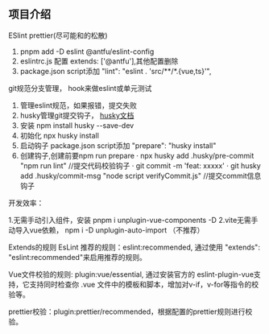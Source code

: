 ## 项目介绍




ESlint prettier(尽可能和的松散)
  1. pnpm add -D eslint @antfu/eslint-config
  2. eslintrc.js 配置 extends: ['@antfu'],其他配置删除
  3. package.json script添加 "lint": "eslint . 'src/**/*.{vue,ts}'",

git规范分支管理， hook来做eslint或单元测试
  1. 管理eslint规范，如果报错，提交失败
  2. husky管理git提交钩子， [husky文档](https://typicode.github.io/)
  4. 安装 npm install husky --save-dev
  5. 初始化 npx husky install
  6. 启动钩子 package.json script添加 "prepare": "husky install"
  7. 创建钩子,创建前要npm run prepare
    · npx husky add .husky/pre-commit "npm run lint"  //提交代码校验钩子
    · git commit -m 'feat: xxxxx'
    · git husky add .husky/commit-msg "node script verifyCommit.js" //提交commit信息钩子

开发效率：

1.无需手动引入组件，安装 pnpm i  unplugin-vue-components -D
2.vite无需手动导入vue依赖， npm i -D unplugin-auto-import （不推荐）



Extends的规则
EsLint 推荐的规则：eslint:recommended, 通过使用 "extends": "eslint:recommended"来启用推荐的规则。

Vue文件校验的规则: plugin:vue/essential, 通过安装官方的 eslint-plugin-vue支持，它支持同时检查你 .vue 文件中的模板和脚本，增加对v-if，v-for等指令的校验等。

prettier校验：plugin:prettier/recommended，根据配置的prettier规则进行校验。












